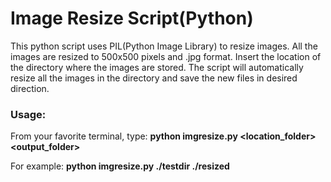 # Image Resize Script(Python)

This python script uses PIL(Python Image Library) to resize images. All the images are resized to 500x500 pixels and .jpg format.
Insert the location of the directory where the images are stored. The script will automatically resize all the images in the directory and save the new files in desired direction.

### Usage:
From your favorite terminal, type: **python imgresize.py <location_folder> <output_folder>**  

For example: **python imgresize.py ./testdir ./resized**